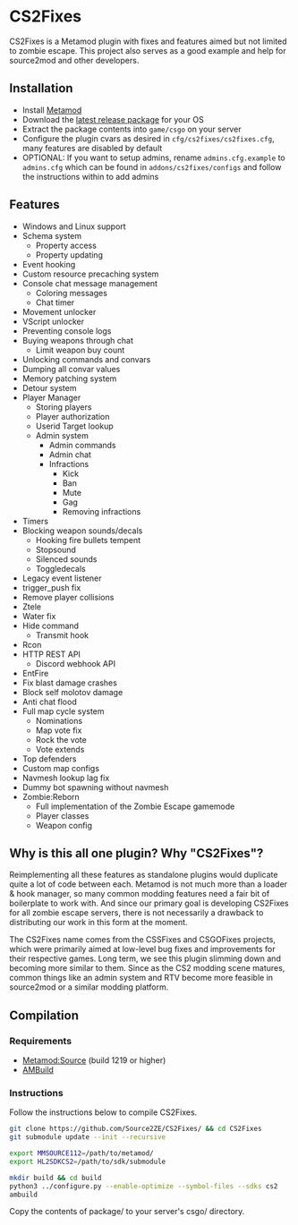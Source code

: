 # CS2Fixes

CS2Fixes is a Metamod plugin with fixes and features aimed but not limited to zombie escape. This project also serves as a good example and help for source2mod and other developers.

## Installation

- Install [Metamod](https://cs2.poggu.me/metamod/installation/)
- Download the [latest release package](https://github.com/Source2ZE/CS2Fixes/releases/latest) for your OS
- Extract the package contents into `game/csgo` on your server
- Configure the plugin cvars as desired in `cfg/cs2fixes/cs2fixes.cfg`, many features are disabled by default
- OPTIONAL: If you want to setup admins, rename `admins.cfg.example` to `admins.cfg` which can be found in `addons/cs2fixes/configs` and follow the instructions within to add admins

## Features
- Windows and Linux support
- Schema system
  - Property access
  - Property updating
- Event hooking
- Custom resource precaching system
- Console chat message management
  - Coloring messages
  - Chat timer
- Movement unlocker
- VScript unlocker
- Preventing console logs
- Buying weapons through chat
  - Limit weapon buy count
- Unlocking commands and convars
- Dumping all convar values
- Memory patching system
- Detour system
- Player Manager
  - Storing players
  - Player authorization
  - Userid Target lookup
  - Admin system
    - Admin commands
    - Admin chat
    - Infractions
      - Kick
      - Ban
      - Mute
      - Gag
      - Removing infractions
- Timers
- Blocking weapon sounds/decals
  - Hooking fire bullets tempent
  - Stopsound
  - Silenced sounds
  - Toggledecals
- Legacy event listener
- trigger_push fix
- Remove player collisions
- Ztele
- Water fix
- Hide command
  - Transmit hook
- Rcon
- HTTP REST API
  - Discord webhook API
- EntFire
- Fix blast damage crashes
- Block self molotov damage
- Anti chat flood
- Full map cycle system
  - Nominations
  - Map vote fix
  - Rock the vote
  - Vote extends
- Top defenders
- Custom map configs
- Navmesh lookup lag fix
- Dummy bot spawning without navmesh
- Zombie:Reborn
  - Full implementation of the Zombie Escape gamemode
  - Player classes
  - Weapon config

## Why is this all one plugin? Why "CS2Fixes"?

Reimplementing all these features as standalone plugins would duplicate quite a lot of code between each. Metamod is not much more than a loader & hook manager, so many common modding features need a fair bit of boilerplate to work with. And since our primary goal is developing CS2Fixes for all zombie escape servers, there is not necessarily a drawback to distributing our work in this form at the moment.

The CS2Fixes name comes from the CSSFixes and CSGOFixes projects, which were primarily aimed at low-level bug fixes and improvements for their respective games. Long term, we see this plugin slimming down and becoming more similar to them. Since as the CS2 modding scene matures, common things like an admin system and RTV become more feasible in source2mod or a similar modding platform.

## Compilation

### Requirements

- [Metamod:Source](https://www.sourcemm.net/downloads.php/?branch=master) (build 1219 or higher)
- [AMBuild](https://wiki.alliedmods.net/Ambuild)

### Instructions

Follow the instructions below to compile CS2Fixes.

```bash
git clone https://github.com/Source2ZE/CS2Fixes/ && cd CS2Fixes
git submodule update --init --recursive

export MMSOURCE112=/path/to/metamod/
export HL2SDKCS2=/path/to/sdk/submodule

mkdir build && cd build
python3 ../configure.py --enable-optimize --symbol-files --sdks cs2
ambuild
```

Copy the contents of package/ to your server's csgo/ directory.
